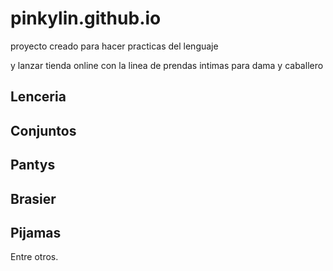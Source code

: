 # pinkylin.github.io

proyecto creado para hacer practicas del lenguaje 

y lanzar tienda online con la linea de prendas intimas para dama y caballero

## Lenceria
## Conjuntos
## Pantys
## Brasier
## Pijamas
Entre otros.
